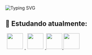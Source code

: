 <img src="https://readme-typing-svg.demolab.com?font=Lora&weight=700&size=22&duration=4000&pause=1000&color=B81808&width=435&lines=Ol%C3%A1+Meu+nome+%C3%A9+Adryan+Maikel!" alt="Typing SVG" />
<!--   [![Typing SVG](https://readme-typing-svg.demolab.com?font=Lora&weight=700&size=22&duration=4000&pause=1000&color=B81808&center=true&width=435&lines=Ol%C3%A1+Meu+nome+%C3%A9+Adryan+Maikel!)](https://git.io/typing-svg) -->

<!--
**AdryanMaikel/AdryanMaikel** is a ✨ _special_ ✨ repository because its `README.md` (this file) appears on your GitHub profile.
Here are some ideas to get you started:

- 🔭 I’m currently working on ...
- 🌱 I’m currently learning ...
- 👯 I’m looking to collaborate on ...
- 🤔 I’m looking for help with ...
- 💬 Ask me about ...
- 📫 How to reach me: ...
- 😄 Pronouns: ...
- ⚡ Fun fact: ...
-->

## 🔧 Estudando atualmente: 
<div style="display: inline">
  <a href="#" target="_blank" title="Python">
    <img width="50" height="50" hspace="5" src="https://img.icons8.com/?size=80&id=lXPUSRCongH1&format=png"/>
  </a>
<!--   <a href="https://www.gamemaker.io/pt-BR" target="_blank" title="GameMaker Studio 2">
    <img width="50" height="50" src="https://github-production-user-asset-6210df.s3.amazonaws.com/118983199/261317428-32018263-24ee-4ea8-93a8-ae0fca554d52.jpeg"/>
  </a> -->
  <a href="#" target="_blank">
    <img width="50" height="50" hspace="5" src="https://upload.wikimedia.org/wikipedia/commons/thumb/6/6a/JavaScript-logo.png/600px-JavaScript-logo.png?20120221235433"/>
  </a>
  <a href="#" target="_blank">
    <img width="50" height="50" hspace="0" src="https://www.w3.org/html/logo/downloads/HTML5_Badge_512.png"/>
  </a>
  <a href="#" target="_blank">
    <img width="50" height="50"src="https://upload.wikimedia.org/wikipedia/commons/thumb/6/62/CSS3_logo.svg/512px-CSS3_logo.svg.png?20210705212817"/>
  </a>
</div>

